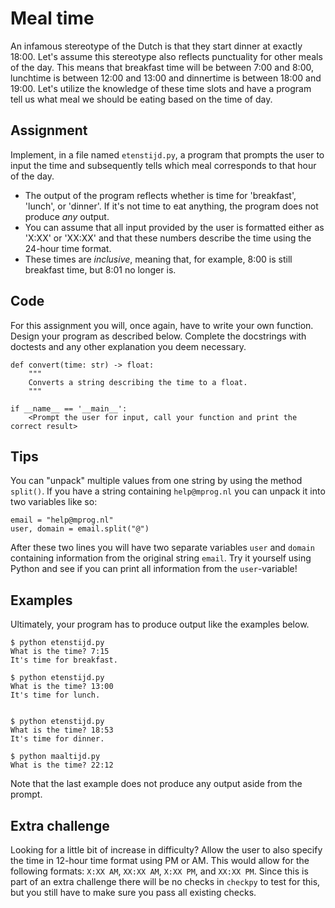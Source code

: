 # Meal time

An infamous stereotype of the Dutch is that they start dinner at exactly 18:00. Let's assume this stereotype also reflects punctuality for other meals of the day. This means that breakfast time will be between 7:00 and 8:00, lunchtime is between 12:00 and 13:00 and dinnertime is between 18:00 and 19:00.
Let's utilize the knowledge of these time slots and have a program tell us what meal we should be eating based on the time of day.

## Assignment

Implement, in a file named `etenstijd.py`, a program that prompts the user to input the time and subsequently tells which meal corresponds to that hour of the day.

* The output of the program reflects whether is time for 'breakfast', 'lunch', or 'dinner'. If it's not time to eat anything, the program does not produce *any* output.
* You can assume that all input provided by the user is formatted either as 'X:XX' or 'XX:XX' and that these numbers describe the time using the 24-hour time format.
* These times are *inclusive*, meaning that, for example, 8:00 is still breakfast time, but 8:01 no longer is.

## Code

For this assignment you will, once again, have to write your own function. Design your program as described below. Complete the docstrings with doctests and any other explanation you deem necessary.


    def convert(time: str) -> float:
        """
        Converts a string describing the time to a float.
        """

    if __name__ == '__main__':
        <Prompt the user for input, call your function and print the correct result>

## Tips

You can "unpack" multiple values from one string by using the method `split()`. If you have a string containing `help@mprog.nl` you can unpack it into two variables like so:

    email = "help@mprog.nl"
    user, domain = email.split("@")

After these two lines you will have two separate variables `user` and `domain` containing information from the original string `email`. Try it yourself using Python and see if you can print all information from the `user`-variable!

## Examples

Ultimately, your program has to produce output like the examples below.

    $ python etenstijd.py
    What is the time? 7:15
    It's time for breakfast.

    $ python etenstijd.py
    What is the time? 13:00
    It's time for lunch.


    $ python etenstijd.py
    What is the time? 18:53
    It's time for dinner.

    $ python maaltijd.py
    What is the time? 22:12

Note that the last example does not produce any output aside from the prompt.

## Extra challenge

Looking for a little bit of increase in difficulty? Allow the user to also specify the time in 12-hour time format using PM or AM. This would allow for the following formats: `X:XX AM`, `XX:XX AM`, `X:XX PM`, and `XX:XX PM`. Since this is part of an extra challenge there will be no checks in `checkpy` to test for this, but you still have to make sure you pass all existing checks.
